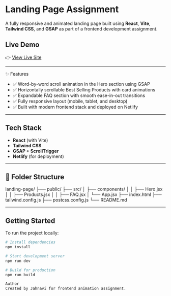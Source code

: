 # Landing Page Assignment

A fully responsive and animated landing page built using **React**, **Vite**, **Tailwind CSS**, and **GSAP** as part of a frontend development assignment.

## Live Demo

👉 [View Live Site](https://magenta-bonbon-2baa44.netlify.app/)

---

  ✨ Features

- ✅ Word-by-word scroll animation in the Hero section using GSAP
- ✅ Horizontally scrollable Best Selling Products with card animations
- ✅ Expandable FAQ section with smooth ease-in-out transitions
- ✅ Fully responsive layout (mobile, tablet, and desktop)
- ✅ Built with modern frontend stack and deployed on Netlify

---

## Tech Stack

- **React** (with Vite)
- **Tailwind CSS**
- **GSAP + ScrollTrigger**
- **Netlify** (for deployment)

---

## 📂 Folder Structure
landing-page/
├── public/
├── src/
│ ├── components/
│ │ ├── Hero.jsx
│ │ ├── Products.jsx
│ │ ├── FAQ.jsx
│ └── App.jsx
├── index.html
├── tailwind.config.js
├── postcss.config.js
└── README.md

---

## Getting Started

To run the project locally:

```bash
# Install dependencies
npm install

# Start development server
npm run dev

# Build for production
npm run build

Author
Created by Jahnavi for frontend animation assignment.


